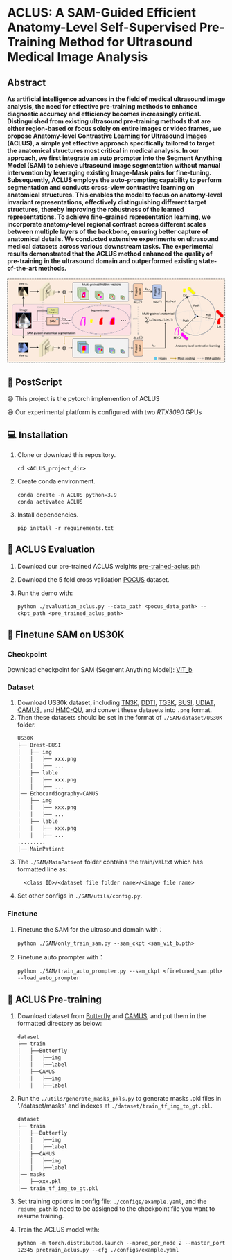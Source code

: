 # ACLUS: A SAM-Guided Efficient Anatomy-Level Self-Supervised Pre-Training Method for Ultrasound Medical Image Analysis

## Abstract

**As artificial intelligence advances in the field of medical ultrasound image analysis, the need for effective pre-training methods to enhance diagnostic accuracy and efficiency becomes increasingly critical. Distinguished from existing ultrasound pre-training methods that are either region-based or focus solely on entire images or video frames, we propose Anatomy-level Contrastive Learning for Ultrasound Images (ACLUS), a simple yet effective approach specifically tailored to target the anatomical structures most critical in medical analysis. In our approach, we first integrate an auto prompter into the Segment Anything Model (SAM) to achieve ultrasound image segmentation without manual intervention by leveraging existing Image-Mask pairs for fine-tuning. Subsequently, ACLUS employs the auto-prompting capability to perform segmentation and conducts cross-view contrastive learning on anatomical structures. This enables the model to focus on anatomy-level invariant representations, effectively distinguishing different target structures, thereby improving the robustness of the learned representations. To achieve fine-grained representation learning, we incorporate anatomy-level regional contrast across different scales between multiple layers of the backbone, ensuring better capture of anatomical details. We conducted extensive experiments on ultrasound medical datasets across various downstream tasks. The experimental results demonstrated that the ACLUS method enhanced the quality of pre-training in the ultrasound domain and outperformed existing state-of-the-art methods.**

![ACLUS](./figs/ACLUS.png)
## 🔨 PostScript

😄 This project is the pytorch implemention of ACLUS

😆 Our experimental platform is configured with two *RTX3090* GPUs

## 💻 Installation

1. Clone or download this repository.

    ```
   cd <ACLUS_project_dir>
   ```

2. Create conda environment.
    ```
   conda create -n ACLUS python=3.9
   conda activatee ACLUS
   ```
3. Install dependencies.
    ```
   pip install -r requirements.txt
   ```

## 🐾 ACLUS Evaluation

1. Download our pre-trained ACLUS weights [pre-trained-aclus.pth](https://drive.google.com/file/d/1n8A3vK2UGE7g_7keC_NBfAa1HuKHp-Pz/view?usp=sharing)  

2. Download the 5 fold cross validation [POCUS](https://drive.google.com/file/d/1w7FrwqQ09VjwtTcZL5M0hZnW3Oly9Buv/view?usp=drive_link) dataset.

3. Run the demo with:

   ```
   python ./evaluation_aclus.py --data_path <pocus_data_path> --ckpt_path <pre_trained_aclus_path>
   ```

## 📘 Finetune SAM on US30K

### Checkpoint
Download checkpoint for SAM (Segment Anything Model): [ViT_b](https://dl.fbaipublicfiles.com/segment_anything/sam_vit_b_01ec64.pth)
### Dataset
1. Download US30k dataset, including [TN3K]( https://github.com/haifangong/TRFE-Net-for-thyroid-nodule-segmentation), [DDTI]( https://github.com/haifangong/TRFE-Net-for-thyroid-nodule-segmentation), [TG3K](https://github.com/haifangong/TRFE-Net-for-thyroid-nodule-segmentation), [BUSI](https://scholar.cu.edu.eg/?q=afahmy/pages/dataset), [UDIAT](http://www2.docm.mmu.ac.uk/STAFF/M.Yap/dataset.php), [CAMUS](http://camus.creatis.insa-lyon.fr/challenge/), and [HMC-QU](https://aistudio.baidu.com/aistudio/datasetdetail/102406), and convert these datasets into `.png` format.
2. Then these datasets should be set in the format of `./SAM/dataset/US30K` folder.
   ```none
   US30K
   ├── Brest-BUSI
   │   ├── img
   │   │   ├── xxx.png
   │   │   ├── ... 
   │   ├── lable
   │   │   ├── xxx.png
   │   │   ├── ...
   │── Echocardiography-CAMUS
   │   ├── img
   │   │   ├── xxx.png
   │   │   ├── ... 
   │   ├── lable
   │   │   ├── xxx.png
   │   │   ├── ...
   .........
   │── MainPatient
   ```
3. The `./SAM/MainPatient` folder contains the train/val.txt which has formatted line as:
   ```
     <class ID>/<dataset file folder name>/<image file name>
   ```
4. Set other configs in `./SAM/utils/config.py`.

### Finetune 

1. Finetune the SAM for the ultrasound domain with：
   ```
   python ./SAM/only_train_sam.py --sam_ckpt <sam_vit_b.pth> 
   ```
2. Finetune auto prompter with：
   ```
   python ./SAM/train_auto_prompter.py --sam_ckpt <finetuned_sam.pth> --load_auto_prompter
   ```

## 🐾 ACLUS Pre-training

1. Download dataset from [Butterfly](https://drive.google.com/file/d/1zefZInevopumI-VdX6r7Bj-6pj_WILrr/view?usp=sharing) and [CAMUS](http://camus.creatis.insa-lyon.fr/challenge/), and put them in the formatted directory as below:
   ```
   dataset
   ├── train
   │   ├──Butterfly
   │   │   ├──img
   │   │   ├──label
   │   ├──CAMUS
   │   │   ├──img
   │   │   ├──label
   ```
2. Run the `./utils/generate_masks_pkls.py` to generate masks .pkl files in './dataset/masks' 
   and indexes at `./dataset/train_tf_img_to_gt.pkl`.
   ```
   dataset
   ├── train
   │   ├──Butterfly
   │   │   ├──img
   │   │   ├──label
   │   ├──CAMUS
   │   │   ├──img
   │   │   ├──label
   │── masks
   │   ├──xxx.pkl
   │── train_tf_img_to_gt.pkl
   ```
3. Set training options in config file: `./configs/example.yaml`, and the `resume_path` is need to be assigned 
to the checkpoint file you want to resume training. 

4. Train the ACLUS model with:
   ```
   python -m torch.distributed.launch --nproc_per_node 2 --master_port 12345 pretrain_aclus.py --cfg ./configs/example.yaml
   ```
